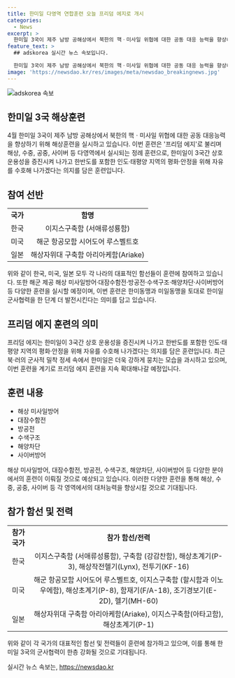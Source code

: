 ```yaml
---
title: 한미일 다영역 연합훈련 오늘 프리덤 에지로 개시
categories:
  - News
excerpt: >
  한미일 3국이 제주 남방 공해상에서 북한의 핵ㆍ미사일 위협에 대한 공동 대응 능력을 향상하기 위한 해상훈련을 실시 중이다. 프리덤 에지(Freedom Edge) 연합훈련은 해상, 수중, 공중, 사이버 등에서 다영역 훈련으로 한미일 군사협력을 더욱 발전시키는 의미를 담고 있다. 이번 훈련에는 미 항모, 이지스구축함 등이 참가하며, 해상 미사일방어, 대잠수함전, 방공전, 수색구조, 해양차단, 사이버방어 등이 예정되어 있다. 한미일은 프리덤 에지 훈련을 통해 상호운용성을 증진시키고 인도·태평양 지역의 평화와 안정을 위해 노력할 계획이다.
feature_text: >
  ## adskorea 실시간 뉴스 속보입니다.

  한미일 3국이 제주 남방 공해상에서 북한의 핵ㆍ미사일 위협에 대한 공동 대응 능력을 향상하기 위한 해상훈련을 실시 중이다. 프리덤 에지(Freedom Edge) 연합훈련은 해상, 수중, 공중, 사이버 등에서 다영역 훈련으로 한미일 군사협력을 더욱 발전시키는 의미를 담고 있다. 이번 훈련에는 미 항모, 이지스구축함 등이 참가하며, 해상 미사일방어, 대잠수함전, 방공전, 수색구조, 해양차단, 사이버방어 등이 예정되어 있다. 한미일은 프리덤 에지 훈련을 통해 상호운용성을 증진시키고 인도·태평양 지역의 평화와 안정을 위해 노력할 계획이다.
image: 'https://newsdao.kr/res/images/meta/newsdao_breakingnews.jpg'
---
```


<p><img src="https://newsdao.kr/res/images/meta/newsdao_breakingnews.jpg" alt="adskorea 속보" /></p>

<h2 data-ke-size="size26">한미일 3국 해상훈련</h2>

<p data-ke-size="size16">4월 한미일 3국이 제주 남방 공해상에서 북한의 핵ㆍ미사일 위협에 대한 공동 대응능력을 향상하기 위해 해상훈련을 실시하고 있습니다. 이번 훈련은 '프리덤 에지'로 불리며 해상, 수중, 공중, 사이버 등 다영역에서 실시되는 정례 훈련으로, 한미일이 3국간 상호 운용성을 증진시켜 나가고 한반도를 포함한 인도·태평양 지역의 평화·안정을 위해 자유를 수호해 나가겠다는 의지를 담은 훈련입니다.</p>

<h2 data-ke-size="size26">참여 선반</h2>

<table>
  <tbody>
    <tr>
      <td style="text-align: center; height: 17px;"><b>국가</b></td>
      <td style="text-align: center; height: 17px;"><b>함명</b></td>
    </tr>
    <tr>
      <td style="text-align: center; height: 17px;">한국</td>
      <td style="text-align: center; height: 17px;">이지스구축함 (서애류성룡함)</td>
    </tr>
    <tr>
      <td style="text-align: center; height: 17px;">미국</td>
      <td style="text-align: center; height: 17px;">해군 항공모함 시어도어 루스벨트호</td>
    </tr>
    <tr>
      <td style="text-align: center; height: 17px;">일본</td>
      <td style="text-align: center;">해상자위대 구축함 아리아케함(Ariake)</td>
    </tr>
  </tbody>
</table>

<p data-ke-size="size16">위와 같이 한국, 미국, 일본 모두 각 나라의 대표적인 함선들이 훈련에 참여하고 있습니다. 또한 해군 제공 해상 미사일방어·대잠수함전·방공전·수색구조·해양차단·사이버방어 등 다양한 훈련을 실시할 예정이며, 이번 훈련은 한미동맹과 미일동맹을 토대로 한미일 군사협력을 한 단계 더 발전시킨다는 의미를 담고 있습니다.</p>

<h2 data-ke-size="size26">프리덤 에지 훈련의 의미</h2>

<p data-ke-size="size16">프리덤 에지는 한미일이 3국간 상호 운용성을 증진시켜 나가고 한반도를 포함한 인도·태평양 지역의 평화·안정을 위해 자유를 수호해 나가겠다는 의지를 담은 훈련입니다. 최근 북·러의 군사적 밀착 정세 속에서 한미일은 더욱 강하게 뭉치는 모습을 과시하고 있으며, 이번 훈련을 계기로 프리덤 에지 훈련을 지속 확대해나갈 예정입니다.</p>

<h2 data-ke-size="size26">훈련 내용</h2>

<ul>
  <li>해상 미사일방어</li>
  <li>대잠수함전</li>
  <li>방공전</li>
  <li>수색구조</li>
  <li>해양차단</li>
  <li>사이버방어</li>
</ul>

<p data-ke-size="size16">해상 미사일방어, 대잠수함전, 방공전, 수색구조, 해양차단, 사이버방어 등 다양한 분야에서의 훈련이 이뤄질 것으로 예상되고 있습니다. 이러한 다양한 훈련을 통해 해상, 수중, 공중, 사이버 등 각 영역에서의 대처능력을 향상시킬 것으로 기대됩니다.</p>

<h2 data-ke-size="size26">참가 함선 및 전력</h2>

<table>
  <tbody>
    <tr>
      <td style="text-align: center; height: 17px;"><b>참가 국가</b></td>
      <td style="text-align: center; height: 17px;"><b>참가 함선/전력</b></td>
    </tr>
    <tr>
      <td style="text-align: center; height: 17px;">한국</td>
      <td style="text-align: center; height: 17px;">이지스구축함 (서애류성룡함), 구축함 (강감찬함), 해상초계기(P-3), 해상작전헬기(Lynx), 전투기(KF-16)</td>
    </tr>
    <tr>
      <td style="text-align: center; height: 17px;">미국</td>
      <td style="text-align: center;">해군 항공모함 시어도어 루스벨트호, 이지스구축함 (할시함과 이노우에함), 해상초계기(P-8), 함재기(F/A-18), 조기경보기(E-2D), 헬기(MH-60)</td>
    </tr>
    <tr>
      <td style="text-align: center; height: 17px;">일본</td>
      <td style="text-align: center;">해상자위대 구축함 아리아케함(Ariake), 이지스구축함(아타고함), 해상초계기(P-1)</td>
    </tr>
  </tbody>
</table>

<p data-ke-size="size16">위와 같이 각 국가의 대표적인 함선 및 전력들이 훈련에 참가하고 있으며, 이를 통해 한미일 3국의 군사협력이 한층 강화될 것으로 기대됩니다.</p>
실시간 뉴스 속보는, <a href="https://newsdao.kr" rel="dofollow">https://newsdao.kr</a>


